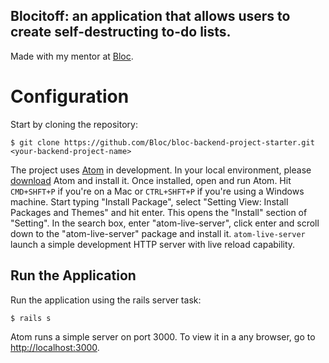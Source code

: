 ## Blocitoff: an application that allows users to create self-destructing to-do lists.

Made with my mentor at [Bloc](http://bloc.io).

# Configuration

Start by cloning the repository:

```
$ git clone https://github.com/Bloc/bloc-backend-project-starter.git <your-backend-project-name>
```

The project uses [Atom](https://atom.io/) in development. In your local environment, please [download](https://atom.io/) Atom and install it. Once installed, open and run Atom. Hit ```CMD+SHFT+P``` if you're on a Mac or ```CTRL+SHFT+P``` if you're using a Windows machine. Start typing "Install Package", select "Setting View: Install Packages and Themes" and hit enter. This opens the "Install" section of "Setting". In the search box, enter "atom-live-server", click enter and scroll down to the "atom-live-server" package and install it. ```atom-live-server``` launch a simple development HTTP server with live reload capability.

## Run the Application

Run the application using the rails server task:

```
$ rails s
```

Atom runs a simple server on port 3000. To view it in a any browser, go to [http://localhost:3000](http://localhost:3000).
